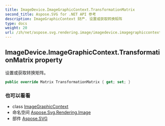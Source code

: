 ```yaml
---
title: ImageDevice.ImageGraphicContext.TransformationMatrix
second_title: Aspose.SVG for .NET API 参考
description: ImageGraphicContext 财产. 设置或获取转换矩阵
type: docs
weight: 20
url: /zh/net/aspose.svg.rendering.image/imagedevice.imagegraphiccontext/transformationmatrix/
---
```

## ImageDevice.ImageGraphicContext.TransformationMatrix property

设置或获取转换矩阵。

```csharp
public override Matrix TransformationMatrix { get; set; }
```

### 也可以看看

* class [ImageGraphicContext](../)
* 命名空间 [Aspose.Svg.Rendering.Image](../../imagedevice.imagegraphiccontext/)
* 部件 [Aspose.SVG](../../../)


